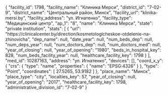 {
    "facility_id": 1798,
    "facility_name": "Клиника Мерси",
    "district_id": "7-02-9",
    "district_name": "Центральный район, Минск",
    "facility_url": "klinika-mersi.by",
    "facility_address": "ул. Игнатенко",
    "facility_type": "Медицинский центр",
    "ap_1": "8",
    "name": "Клиника Мерси",
    "state": "private institution",
    "stats": [
        {
            "url": "https:\/\/clinicalcenter.by\/direction\/kosmetologicheskoe-otdelenie-na-zhinovicha",
            "dep_name": null,
            "date_year": null,
            "num_beds_dep": null,
            "num_deps_year": null,
            "num_doctors_dep": null,
            "num_doctors_med": null,
            "year_of_closing": null,
            "year_of_opening": "1980",
            "beds_in_hospital_key": 828,
            "num_beds_facility_year": null,
            "healthcare_facility_key": 1798
        }
    ],
    "med_id": 10287163,
    "address": "ул. Игнатенко",
    "devices": [],
    "coord_x_y": {
        "crs": {
            "type": "name",
            "properties": {
                "name": "EPSG:4326"
            }
        },
        "type": "Point",
        "coordinates": [
            27.5265,
            53.9182
        ]
    },
    "place_name": "Минск",
    "place_type": "city",
    "localties_key": 57,
    "year_of_closing": null,
    "year_of_opening": "2017",
    "healthcare_facility_key": 1798,
    "administrative_division_id": "7-02-9"
}